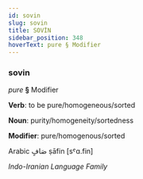 ```yaml
---
id: sovin
slug: sovin
title: SOVİN
sidebar_position: 348
hoverText: pure § Modifier
---
```


### sovin

*pure* **§** Modifier

**Verb**: to be pure/homogeneous/sorted

**Noun**: purity/homogeneity/sortedness

**Modifier**: pure/homogenous/sorted

Arabic صَافٍ ṣāfin [sˤɑ.fin]

*Indo-Iranian Language Family*